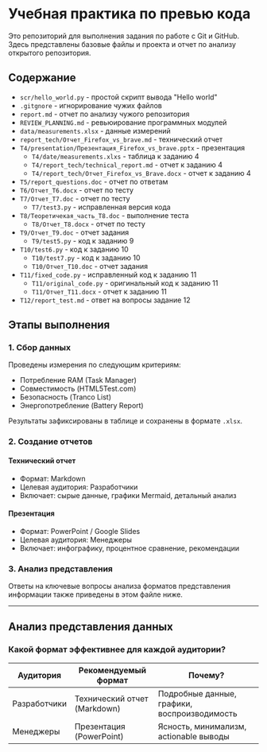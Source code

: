 # Учебная практика по превью кода

Это репозиторий для выполнения задания по работе с Git и GitHub.
Здесь представлены базовые файлы и проекта и отчет по анализу открытого репозитория.

## Содержание
  - `scr/hello_world.py` - простой скрипт вывода "Hello world"
  - `.gitgnore` - игнорирование чужих файлов
  - `report.md` - отчет по анализу чужого репозитория
  - `REVIEW_PLANNING.md` - ревьюирование программных модулей
  - `data/measurements.xlsx` - данные измерений
  - `report_tech/Отчет_Firefox_vs_brave.md` - технический отчет
  - `T4/presentation/Презентация_Firefox_vs_brave.pptx` - презентация
    - `T4/date/measurements.xlxs` - таблица к заданию 4
    - `T4/report_tech/technical_report.md` - отчет к заданию 4
    - `T4/report_tech/Отчет_Firefox_vs_Brave.docx` - отчет к заданию 4
  - `T5/report_questions.doc` - отчет по ответам
  - `T6/Отчет_T6.docx` - отчет по тесту
  - `T7/Отчет_T7.doc` - отчет по тесту
    - `T7/test3.py` - исправленная версия кода
  - `T8/Теоретичекая_часть_T8.doc` - выполнение теста
    - `T8/Отчет_T8.docx` - отчет по тесту
  - `T9/Отчет_T9.doc` - отчет задания
    - `T9/test5.py` - код к заданию 9
  - `T10/test6.py` - код к заданию 10
    - `T10/test7.py` - код к заданию 10
    - `T10/Отчет_T10.doc` - отчет задания
  - `T11/fixed_code.py` - исправленный код к заданию 11
    - `T11/original_code.py` - оригинальный код к заданию 11
    - `T11/Отчет_T11.docx` - отчет к заданию 11
  - `T12/report_test.md` - ответ на вопросы задание 12



## Этапы выполнения

### 1. Сбор данных
Проведены измерения по следующим критериям:
- Потребление RAM (Task Manager)
- Совместимость (HTML5Test.com)
- Безопасность (Tranco List)
- Энергопотребление (Battery Report)

Результаты зафиксированы в таблице и сохранены в формате `.xlsx`.

### 2. Создание отчетов

####  Технический отчет
- Формат: Markdown
- Целевая аудитория: Разработчики
- Включает: сырые данные, графики Mermaid, детальный анализ

#### Презентация
- Формат: PowerPoint / Google Slides
- Целевая аудитория: Менеджеры
- Включает: инфографику, процентное сравнение, рекомендации

### 3. Анализ представления

Ответы на ключевые вопросы анализа форматов представления информации также приведены в этом файле ниже.

---

##  Анализ представления данных

### Какой формат эффективнее для каждой аудитории?

| Аудитория     | Рекомендуемый формат       | Почему? |
|---------------|----------------------------|---------|
| Разработчики  | Технический отчет (Markdown)| Подробные данные, графики, воспроизводимость |
| Менеджеры     | Презентация (PowerPoint)   | Ясность, минимализм, actionable выводы |
